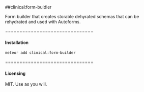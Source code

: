 ##clinical:form-buidler

Form builder that creates storable dehyrated schemas that can be rehydrated and used with Autoforms.


===============================
#### Installation  

````bash
meteor add clinical:form-builder
````


===============================
#### Licensing  

MIT.  Use as you will.
